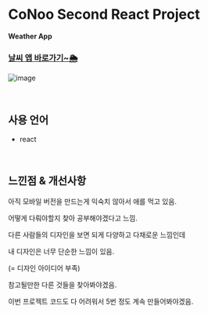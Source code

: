 # CoNoo Second React Project

**Weather App**

### **[날씨 앱 바로가기~🌦](https://weather-app-final-pink.vercel.app/)**
![image](https://i.pinimg.com/736x/de/5f/61/de5f610a0e7942b75ed9a3083eb262a2.jpg)

<br>

## 사용 언어
* react

<br>

## **느낀점 & 개선사항**
아직 모바일 버전을 만드는게 익숙치 않아서 애를 먹고 있음.

어떻게 다뤄야할지 찾아 공부해야겠다고 느낌.

다른 사람들의 디자인을 보면 되게 다양하고 다채로운 느낌인데

내 디자인은 너무 단순한 느낌이 있음.

(= 디자인 아이디어 부족)

참고될만한 다른 것들을 찾아봐야겠음.

이번 프로젝트 코드도 다 어려워서 5번 정도 계속 만들어봐야겠음.
